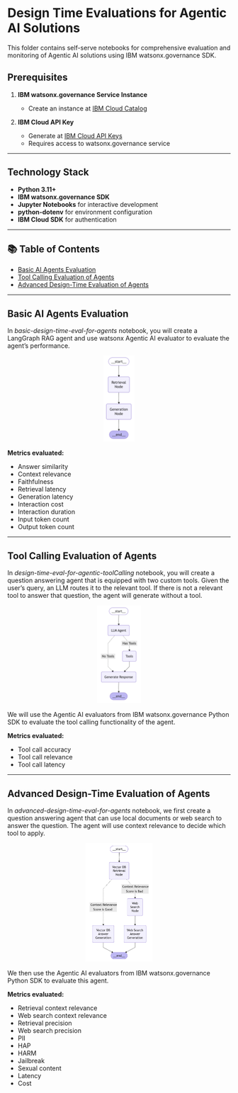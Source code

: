 # Design Time Evaluations for Agentic AI Solutions

This folder contains self-serve notebooks for comprehensive evaluation and monitoring of Agentic AI solutions using IBM watsonx.governance SDK.

## Prerequisites

1. **IBM watsonx.governance Service Instance**  
   - Create an instance at [IBM Cloud Catalog](https://cloud.ibm.com/catalog/services/watsonxgovernance)

2. **IBM Cloud API Key**  
   - Generate at [IBM Cloud API Keys](https://cloud.ibm.com/iam/apikeys)  
   - Requires access to watsonx.governance service

---

## Technology Stack

- **Python 3.11+**
- **IBM watsonx.governance SDK**
- **Jupyter Notebooks** for interactive development
- **python-dotenv** for environment configuration
- **IBM Cloud SDK** for authentication

---

## 📚 Table of Contents
- [Basic AI Agents Evaluation](#basic-ai-agents-evaluation)
- [Tool Calling Evaluation of Agents](#tool-calling-evaluation-of-agents)
- [Advanced Design-Time Evaluation of Agents](#advanced-design-time-evaluation-of-agents)

---

## Basic AI Agents Evaluation

In *basic-design-time-eval-for-agents* notebook, you will create a LangGraph RAG agent and use watsonx Agentic AI evaluator to evaluate the agent’s performance.

<p align="center">
  <img src="../images/Basic_Agent.png" width="14%"/>
</p>

**Metrics evaluated:**
- Answer similarity
- Context relevance
- Faithfulness
- Retrieval latency
- Generation latency
- Interaction cost
- Interaction duration
- Input token count
- Output token count

---

## Tool Calling Evaluation of Agents

In *design-time-eval-for-agentic-toolCalling* notebook, you will create a question answering agent that is equipped with two custom tools. Given the user’s query, an LLM routes it to the relevant tool. If there is not a relevant tool to answer that question, the agent will generate without a tool. 

<p align="center">
  <img src="../images/Tool Calling_Agent.png" width="20%"/>
</p>

We will use the Agentic AI evaluators from IBM watsonx.governance Python SDK to evaluate the tool calling functionality of the agent.

**Metrics evaluated:**
- Tool call accuracy
- Tool call relevance
- Tool call latency

---

## Advanced Design-Time Evaluation of Agents

In *advanced-design-time-eval-for-agents* notebook, we first create a question answering agent that can use local documents or web search to answer the question. The agent will use context relevance to decide which tool to apply. 

<p align="center">
  <img src="../images/Advanced_Agent.png" width="30%"/>
</p>

We then use the Agentic AI evaluators from IBM watsonx.governance Python SDK to evaluate this agent.

**Metrics evaluated:**
- Retrieval context relevance
- Web search context relevance
- Retrieval precision
- Web search precision
- PII
- HAP
- HARM
- Jailbreak
- Sexual content
- Latency
- Cost
